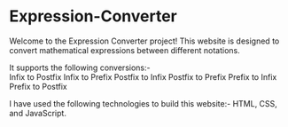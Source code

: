 # Expression-Converter
Welcome to the Expression Converter project! 
This website is designed to convert mathematical expressions between different notations. 

It supports the following conversions:-  
 Infix to Postfix 
 Infix to Prefix 
 Postfix to Infix 
 Postfix to Prefix 
 Prefix to Infix 
 Prefix to Postfix 

I have used the following technologies to build this website:-
 HTML, CSS, and JavaScript.
